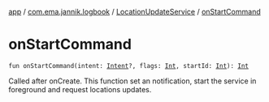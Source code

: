 [app](../../index.md) / [com.ema.jannik.logbook](../index.md) / [LocationUpdateService](index.md) / [onStartCommand](./on-start-command.md)

# onStartCommand

`fun onStartCommand(intent: `[`Intent`](https://developer.android.com/reference/android/content/Intent.html)`?, flags: `[`Int`](https://kotlinlang.org/api/latest/jvm/stdlib/kotlin/-int/index.html)`, startId: `[`Int`](https://kotlinlang.org/api/latest/jvm/stdlib/kotlin/-int/index.html)`): `[`Int`](https://kotlinlang.org/api/latest/jvm/stdlib/kotlin/-int/index.html)

Called after onCreate.
This function set an notification, start the service in foreground and request locations updates.

